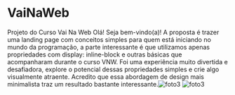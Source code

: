 # VaiNaWeb
Projeto do Curso Vai Na Web
Olá! Seja bem-vindo(a)! A proposta é trazer uma landing page com conceitos simples para quem está iniciando no mundo da programação, a parte interessante é que utilizamos apenas propriedades com display: inline-block e outras básicas que acompanharam durante o curso VNW. Foi uma experiência muito divertida e desafiadora, explore o potencial dessas propriedades simples e crie algo visualmente atraente. Acredito que essa abordagem de design mais minimalista traz um resultado bastante interessante.![foto3](https://github.com/rafaelbenitezduartesharp/VaiNaWeb/assets/109101648/0a07fc8d-7f77-4df4-ae42-08d85e02e94d)
![foto3](https://github.com/rafaelbenitezduartesharp/VaiNaWeb/assets/109101648/96bd1602-17c8-41f7-a76f-a5b81bd4fee8)
